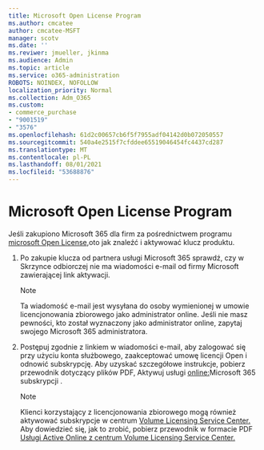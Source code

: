 ```yaml
---
title: Microsoft Open License Program
ms.author: cmcatee
author: cmcatee-MSFT
manager: scotv
ms.date: ''
ms.reviwer: jmueller, jkinma
ms.audience: Admin
ms.topic: article
ms.service: o365-administration
ROBOTS: NOINDEX, NOFOLLOW
localization_priority: Normal
ms.collection: Adm_O365
ms.custom:
- commerce_purchase
- "9001519"
- "3576"
ms.openlocfilehash: 61d2c00657cb6f5f7955adf04142d0b072050557
ms.sourcegitcommit: 540a4e2515f7cfddee65519046454fc4437cd287
ms.translationtype: MT
ms.contentlocale: pl-PL
ms.lasthandoff: 08/01/2021
ms.locfileid: "53688876"
---
```

# <a name="microsoft-open-license-program"></a>Microsoft Open License Program

Jeśli zakupiono Microsoft 365 dla firm za pośrednictwem programu [microsoft Open License,](https://go.microsoft.com/fwlink/p/?LinkID=613298)oto jak znaleźć i aktywować klucz produktu.

1. Po zakupie klucza od partnera usługi Microsoft 365 sprawdź, czy w Skrzynce odbiorczej nie ma wiadomości e-mail od firmy Microsoft zawierającej link aktywacji.

    > [!NOTE]
    > Ta wiadomość e-mail jest wysyłana do osoby wymienionej w umowie licencjonowania zbiorowego jako administrator online. Jeśli nie masz pewności, kto został wyznaczony jako administrator online, zapytaj swojego Microsoft 365 administratora.
1. Postępuj zgodnie z linkiem w wiadomości e-mail, aby zalogować się przy użyciu konta służbowego, zaakceptować umowę licencji Open i odnowić subskrypcję. Aby uzyskać szczegółowe instrukcje, pobierz przewodnik dotyczący plików PDF, Aktywuj usługi [online:](https://go.microsoft.com/fwlink/p/?LinkId=618100)Microsoft 365 subskrypcji .

    > [!NOTE]
    > Klienci korzystający z licencjonowania zbiorowego mogą również aktywować subskrypcje w centrum [Volume Licensing Service Center.](https://go.microsoft.com/fwlink/p/?LinkID=282016) Aby dowiedzieć się, jak to zrobić, pobierz przewodnik w formacie PDF [Usługi Active Online z centrum Volume Licensing Service Center.](https://go.microsoft.com/fwlink/p/?LinkId=618096)